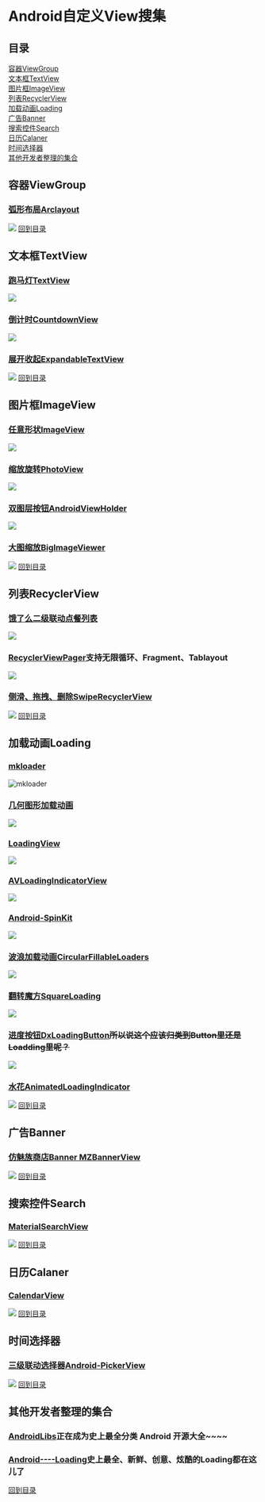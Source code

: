 # Android自定义View搜集
## 目录
[容器ViewGroup](#容器ViewGroup)  
[文本框TextView](#文本框TextView)  
[图片框ImageView](#图片框ImageView)  
[列表RecyclerView](#列表RecyclerView)  
[加载动画Loading](#加载动画Loading)  
[广告Banner](#广告Banner)  
[搜索控件Search](#搜索控件Search)  
[日历Calaner](#日历Calaner)  
[时间选择器](#时间选择器)  
[其他开发者整理的集合](#其他开发者整理的集合)  


## 容器ViewGroup
### [弧形布局Arclayout](https://github.com/florent37/ArcLayout)
![](https://raw.githubusercontent.com/florent37/ArcLayout/master/media/outside_small.png)
[回到目录](#目录)
## 文本框TextView
### [跑马灯TextView](https://github.com/gongwen/MarqueeViewLibrary)
![](https://github.com/gongwen/MarqueeViewLibrary/raw/master/screenshot/screen_shot.gif)
### [倒计时CountdownView](https://github.com/iwgang/CountdownView)
![](https://raw.githubusercontent.com/iwgang/CountdownView/master/screenshot/s_main.png)
### [展开收起ExpandableTextView](https://github.com/Manabu-GT/ExpandableTextView)
![](https://github.com/Manabu-GT/ExpandableTextView/raw/master/art/readme_demo.gif?raw=true)
[回到目录](#目录)
## 图片框ImageView
### [任意形状ImageView](https://github.com/MostafaGazar/CustomShapeImageView)
![](https://raw.githubusercontent.com/MostafaGazar/CustomShapeImageView/master/Screenshot_2016-01-19-09-17-37.png)
### [缩放旋转PhotoView](https://github.com/bm-x/PhotoView)
![](https://github.com/bm-x/PhotoView/raw/master/demo1.gif)
### [双图层按钮AndroidViewHolder](https://github.com/daimajia/AndroidViewHover)
![](https://camo.githubusercontent.com/44affb72f0688c213500917009a1680b41492413/687474703a2f2f7777322e73696e61696d672e636e2f6d773639302f36313064633033346a7731656a356969686a746c35673230387a3066326e70642e676966)
### [大图缩放BigImageViewer](https://github.com/Piasy/BigImageViewer)
![](https://github.com/Piasy/BigImageViewer/raw/master/art/biv_gif_support.gif)
[回到目录](#目录)
## 列表RecyclerView
### [饿了么二级联动点餐列表](https://camo.githubusercontent.com/0d015d250bd98052e494fffdddf108cc5ecbd966/68747470733a2f2f75706c6f61642d696d616765732e6a69616e7368752e696f2f75706c6f61645f696d616765732f35373033362d616461333165613037376630313434642e676966)
![](https://camo.githubusercontent.com/0d015d250bd98052e494fffdddf108cc5ecbd966/68747470733a2f2f75706c6f61642d696d616765732e6a69616e7368752e696f2f75706c6f61645f696d616765732f35373033362d616461333165613037376630313434642e676966)
### [RecyclerViewPager](https://github.com/lsjwzh/RecyclerViewPager)支持无限循环、Fragment、Tablayout
![](https://github.com/lsjwzh/RecyclerViewPager/raw/master/fragment.gif)
### [侧滑、拖拽、删除SwipeRecyclerView](https://github.com/yanzhenjie/SwipeRecyclerView)
![](https://github.com/yanzhenjie/SwipeRecyclerView/raw/master/image/1.gif)
[回到目录](#目录)
## 加载动画Loading
### [mkloader](https://github.com/nntuyen/mkloader)
![mkloader](https://github.com/nntuyen/mkloader/blob/master/screenshot/screenshot.gif)
### [几何图形加载动画](https://github.com/zzz40500/android-shapeLoadingView)
![](https://camo.githubusercontent.com/575b98a56c5546043ec045d044429590e4a623fe/687474703a2f2f75706c6f61642d696d616765732e6a69616e7368752e696f2f75706c6f61645f696d616765732f3136363836362d376434313538646532636534306139612e676966)
### [LoadingView](https://github.com/ldoublem/LoadingView)
![](https://github.com/ldoublem/LoadingView/raw/master/screen/screen.gif)
### [AVLoadingIndicatorView](https://github.com/81813780/AVLoadingIndicatorView)
![](https://github.com/81813780/AVLoadingIndicatorView/raw/master/screenshots/avi.gif)
### [Android-SpinKit](https://github.com/ybq/Android-SpinKit)
![](https://raw.githubusercontent.com/ybq/AndroidSpinKit/master/art/screen.gif)
### [波浪加载动画CircularFillableLoaders](https://github.com/lopspower/CircularFillableLoaders)
![](https://github.com/lopspower/CircularFillableLoaders/raw/master/preview/preview.gif)
### [翻转魔方SquareLoading](https://github.com/yuweiguocn/SquareLoading)
![](https://github.com/yuweiguocn/SquareLoading/raw/master/art/square-loading-demo.gif)
### [进度按钮DxLoadingButton](https://github.com/StevenDXC/DxLoadingButton)~~所以说这个应该归类到Button里还是Loadding里呢？~~
![](https://github.com/StevenDXC/DxLoadingButton/raw/master/image/loadingButton.gif)
### [水花AnimatedLoadingIndicator](https://github.com/yash786agg/AnimatedLoadingIndicator)
![](https://github.com/yash786agg/AnimatedLoadingIndicator/raw/master/screenshots/ProgressBallMultipleIndicator.gif)
[回到目录](#目录)
## 广告Banner
### [仿魅族商店Banner MZBannerView](https://github.com/pinguo-zhouwei/MZBannerView)
![](https://github.com/pinguo-zhouwei/MZBannerView/raw/master/image/%E9%AD%85%E6%97%8FBanner_fial.gif)
[回到目录](#目录)
## 搜索控件Search
### [MaterialSearchView](https://github.com/MiguelCatalan/MaterialSearchView)
![](https://raw.githubusercontent.com/MiguelCatalan/MaterialSearchView/master/art/voice.gif)
[回到目录](#目录)
## 日历Calaner
### [CalendarView](https://github.com/huanghaibin-dev/CalendarView)
![](https://github.com/huanghaibin-dev/CalendarView/raw/master/app/src/main/assets/screen_recorder.gif)
[回到目录](#目录)
## 时间选择器
### [三级联动选择器Android-PickerView](https://github.com/Bigkoo/Android-PickerView)
![](https://github.com/Bigkoo/Android-PickerView/raw/master/preview/timepicker.gif)
[回到目录](#目录)

## 其他开发者整理的集合
### [AndroidLibs](https://github.com/XXApple/AndroidLibs)正在成为史上最全分类 Android 开源大全~~~~
### [Android----Loading](https://github.com/lyxwll/Android----Loading)史上最全、新鲜、创意、炫酷的Loading都在这儿了
[回到目录](#目录)
